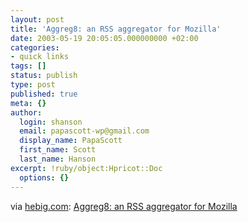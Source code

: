 ```yaml
---
layout: post
title: 'Aggreg8: an RSS aggregator for Mozilla'
date: 2003-05-19 20:05:05.000000000 +02:00
categories:
- quick links
tags: []
status: publish
type: post
published: true
meta: {}
author:
  login: shanson
  email: papascott-wp@gmail.com
  display_name: PapaScott
  first_name: Scott
  last_name: Hanson
excerpt: !ruby/object:Hpricot::Doc
  options: {}
---
```

<p>via <a title="Heiko Hebig | hebig.com | Aggreg8" href="http://www.hebig.com/archives/001145.html">hebig.com</a>: <a title="I always thought the browser would be the right place to aggregate" href="http://www.aggreg8.net/">Aggreg8: an RSS aggregator for Mozilla</a></p>
